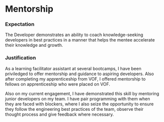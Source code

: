 # Mentorship

### Expectation
The Developer demonstrates an ability to coach knowledge-seeking developers in best practices in a manner that helps the mentee accelerate their knowledge and growth.

### Justification

As a learning facilitator assistant at several bootcamps, I have been priviledged to offer mentorship and guidance to aspiring developers. Also after completing my apprenticeship from VOF, I offered mentorship to fellows on apprenticeship who were placed on VOF.

Also on my current engagement, I have demonstrated this skill by mentoring junior developers on my team. I have pair programming with them when they are faced with blockers, where I also  seize the opportunity to ensure they follow the  engineering best practices of the team, observe their thought process and give feedback where necessary.